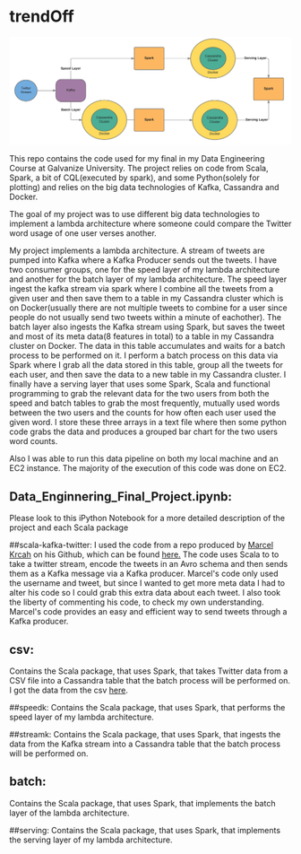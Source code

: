 # trendOff

![](Image/de713pg.png)

This repo contains the code used for my final in my Data Engineering Course at Galvanize University.  The project relies on code from Scala, Spark, a bit of CQL(executed by spark), and some Python(solely for plotting) and relies on the big data technologies of Kafka, Cassandra and Docker.  

The goal of my project was to use different big data technologies to implement a lambda architecture where someone could compare the Twitter word usage of one user verses another.

My project implements a lambda architecture.  A stream of tweets are pumped into Kafka where a Kafka Producer sends out the tweets.  I have two consumer groups, one for the speed layer of my lambda architecture and another for the batch layer of my lambda architecture.  The speed layer ingest the kafka stream via spark where I combine all the tweets from a given user and then save them to a table in my Cassandra cluster which is on Docker(usually there are not multiple tweets to combine for a user since people do not usually send two tweets within a minute of eachother).  The batch layer also ingests the Kafka stream using Spark, but saves the tweet and most of its meta data(8 features in total) to a table in my Cassandra cluster on Docker.  The data in this table accumulates and waits for a batch process to be performed on it.  I perform a batch process on this data via Spark where I grab all the data stored in this table, group all the tweets for each user, and then save the data to a new table in my Cassandra cluster.  I finally have a serving layer that uses some Spark, Scala and functional programming to grab the relevant data for the two users from both the speed and batch tables to grab the most frequently, mutually used words between the two users and the counts for how often each user used the given word.  I store these three arrays in a text file where then some python code grabs the data and produces a grouped bar chart for the two users word counts.

Also I was able to run this data pipeline on both my local machine and an EC2 instance.  The majority of the execution of this code was done on EC2.

## Data_Enginnering_Final_Project.ipynb:
Please look to this iPython Notebook for a more detailed description of the project and each Scala package

##scala-kafka-twitter:
I used the code from a repo produced by [Marcel Krcah](http://marcelkrcah.net) on his Github, which can be found [here.](https://github.com/mkrcah/scala-kafka-twitter)  The code uses Scala to to take a twitter stream, encode the tweets in an Avro schema and then sends them as a Kafka message via a Kafka producer.  Marcel's code only used the username and tweet, but since I wanted to get more meta data I had to alter his code so I could grab this extra data about each tweet.  I also took the liberty of commenting his code, to check my own understanding.  Marcel's code provides an easy and efficient way to send tweets through a Kafka producer. 

## csv:
Contains the Scala package, that uses Spark, that takes Twitter data from a CSV file into a Cassandra table that the batch process will be performed on.  I got the data from the csv [here](http://followthehashtag.com/content/uploads/USA-Geolocated-tweets-free-dataset-Followthehashtag.zip).

##speedk:
Contains the Scala package, that uses Spark, that performs the speed layer of my lambda architecture.

##streamk:
Contains the Scala package, that uses Spark, that ingests the data from the Kafka stream into a Cassandra table that the batch process will be performed on.

## batch:
Contains the Scala package, that uses Spark, that implements the batch layer of the lambda architecture.

##serving:
Contains the Scala package, that uses Spark, that implements the serving layer of my lambda architecture.


